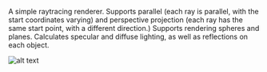 A simple raytracing renderer. Supports parallel (each ray is parallel, with the start coordinates varying) and perspective projection (each ray has the same start point, with a different direction.) Supports rendering spheres and planes. Calculates specular and diffuse lighting, as well as reflections on each object.

![alt text](https://raw.githubusercontent.com/HisModusness/raycast/master/output.png "Sample Output")